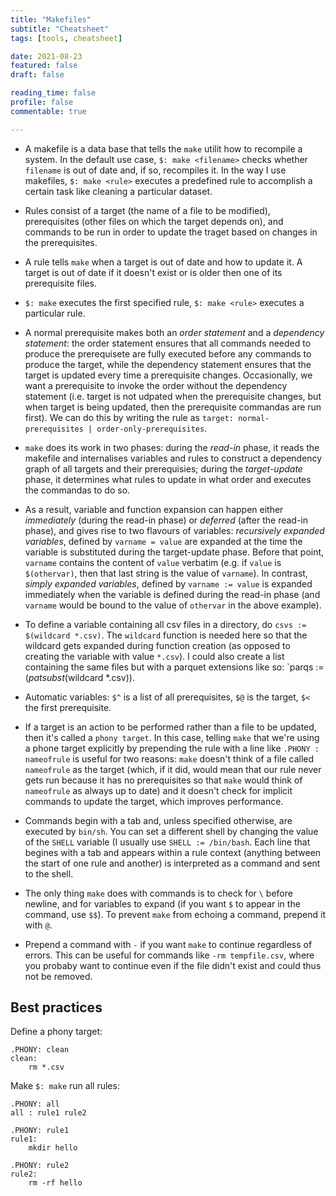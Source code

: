 ```yaml
---
title: "Makefiles"
subtitle: "Cheatsheet"
tags: [tools, cheatsheet]

date: 2021-08-23
featured: false
draft: false

reading_time: false
profile: false
commentable: true

---
```


- A makefile is a data base that tells the `make` utilit how to recompile a
  system. In the default use case, `$: make <filename>` checks whether `filename` is out of date and, if so, recompiles it. In the way I use makefiles, `$: make <rule>`
  executes a predefined rule to accomplish a certain task like cleaning a
  particular dataset.
  
- Rules consist of a target (the name of a file to be modified), prerequisites
  (other files on which the target depends on), and commands to be run in order
  to update the traget based on changes in the prerequisites.

- A rule tells `make` when a target is out of date and how to update it. A
  target is out of date if it doesn't exist or is older then one of its
  prerequisite files.

- `$: make` executes the first specified rule, `$: make <rule>` executes a
  particular rule.

- A normal prerequisite makes both an *order statement* and a *dependency statement*:
  the order statement ensures that all commands needed to produce the
  prerequisete are fully executed before any commands to produce the target,
  while the dependency statement ensures that the target is updated every time a
  prerequisite changes. Occasionally, we want a prerequisite to invoke the order without the
  dependency statement (i.e. target is not udpated when the prerequisite
  changes, but when target is being updated, then the prerequisite commandas are
  run first). We can do this by writing the rule as `target:
  normal-prerequisites | order-only-prerequisites`.

- `make` does its work in two phases: during the *read-in* phase, it reads the
  makefile and internalises variables and rules to construct a dependency graph
  of all targets and their prerequisies; during the *target-update* phase, it
  determines what rules to update in what order and executes the commandas to do
  so.

- As a result, variable and function expansion can happen either *immediately*
  (during the read-in phase) or *deferred* (after the read-in phase), and gives
  rise to two flavours of variables: *recursively expanded variables*, defined by
  `varname = value` are expanded at the time the variable is substituted during
  the target-update phase. Before that point, `varname` contains the content of
  `value` verbatim (e.g. if `value` is `$(othervar)`, then that last string is
  the value of `varname`). In contrast, *simply expanded variables*, defined by
  `varname := value` is expanded immediately when the variable is defined during
  the read-in phase (and `varname` would be bound to the value of `othervar` in
  the above example).

- To define a variable containing all csv files in a directory, do `csvs :=
  $(wildcard *.csv)`. The `wildcard` function is needed here so that the
  wildcard gets expanded during function creation (as opposed to creating the
  variable with value `*.csv`). I could also create a list
  containing the same files but with a parquet extensions like so: `parqs :=
  $(patsubst %.csv,%.parquet,$(wildcard *.csv)). 

- Automatic variables: `$^` is a list of all prerequisites, `$@` is the target,
  `$<` the first prerequisite.

- If a target is an action to be performed rather than a file to be updated,
  then it's called a `phony target`. In this case, telling `make` that we're
  using a phone target explicitly by prepending the rule with a line like
  `.PHONY : nameofrule` is useful for two reasons: `make` doesn't think of a
  file called `nameofrule` as the target (which, if it did, would mean that our
  rule never gets run because it has no prerequisites so that `make` would think
  of `nameofrule` as always up to date) and it doesn't check for implicit
  commands to update the target, which improves performance.

- Commands begin with a tab and, unless specified otherwise, are executed by
  `bin/sh`. You can set a different shell by changing the value of the `SHELL`
  variable (I usually use `SHELL := /bin/bash`. Each line that begines with a tab and appears within a rule context
  (anything between the start of one rule and another) is interpreted as a
  command and sent to the shell.

- The only thing `make` does with commands is to check for `\` before newline,
  and for variables to expand (if you want `$` to appear in the command, use
  `$$`). To prevent `make` from echoing a command, prepend it with `@`.

- Prepend a command with `-` if you want `make` to continue regardless of
  errors. This can be useful for commands like `-rm tempfile.csv`, where you
  probaby want to continue even if the file didn't exist and could thus not be
  removed.


## Best practices

Define a phony target:

```
.PHONY: clean
clean:
    rm *.csv
```

Make `$: make` run all rules:

```
.PHONY: all
all : rule1 rule2

.PHONY: rule1
rule1:
    mkdir hello

.PHONY: rule2
rule2:
    rm -rf hello
```


